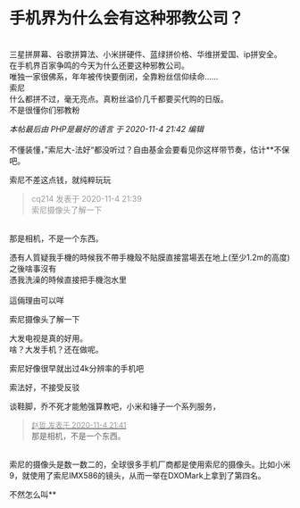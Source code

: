# 手机界为什么会有这种邪教公司？


<br />
三星拼屏幕、谷歌拼算法、小米拼硬件、蓝绿拼价格、华维拼爱国、ip拼安全。<br />
在手机界百家争鸣的今天为什么还要这种邪教公司。<br />
唯独一家很佛系，年年被传快要倒闭，全靠粉丝信仰续命……<br />
索尼<br />
什么都拼不过，毫无亮点。真粉丝溢价几千都要买代购的日版。<br />
不是很懂你们邪教粉

<i class="pstatus"> 本帖最后由 PHP是最好的语言 于 2020-11-4 21:42 编辑 </i><br />
<br />
不懂装懂，”索尼大-法好“都没听过？自由基金会要看见你这样带节奏，估计**不保吧。

索尼不差这点钱，就纯粹玩玩

<div class="quote"><blockquote><font color="#999999">cq214 发表于 2020-11-4 21:39</font><br />
<font color="#999999">索尼摄像头了解一下</font></blockquote></div><br />
那是相机，不是一个东西。

憑有人質疑我手機的時候我不帶手機殼不貼膜直接當場丟在地上(至少1.2m的高度)之後啥事沒有<br />
憑我洗澡的時候直接把手機泡水里<br />
<br />
這倆理由可以咩

索尼摄像头了解一下<img id="aimg_XpTyB" onclick="zoom(this, this.src, 0, 0, 0)" class="zoom" src="https://cdn.jsdelivr.net/gh/hishis/forum-master/public/images/patch.gif" onmouseover="img_onmouseoverfunc(this)" onload="thumbImg(this)" border="0" alt="" />

大发电视是真的好用。<br />
啥？大发手机？还在做呢。<img id="aimg_TrBBi" onclick="zoom(this, this.src, 0, 0, 0)" class="zoom" src="https://cdn.jsdelivr.net/gh/hishis/forum-master/public/images/patch.gif" onmouseover="img_onmouseoverfunc(this)" onload="thumbImg(this)" border="0" alt="" />

索尼好像很早就出过4k分辨率的手机吧

索法好，不接受反驳<img id="aimg_lCgG1" onclick="zoom(this, this.src, 0, 0, 0)" class="zoom" src="https://cdn.jsdelivr.net/gh/hishis/forum-master/public/images/patch.gif" onmouseover="img_onmouseoverfunc(this)" onload="thumbImg(this)" border="0" alt="" />

谈鞋脚，乔不死才能勉强算教吧，小米和锤子一个系列服务，

<div class="quote"><blockquote><font size="2"><a href="https://www.hostloc.com/forum.php?mod=redirect&amp;goto=findpost&amp;pid=9403731&amp;ptid=762515" target="_blank"><font color="#999999">赵哲­ 发表于 2020-11-4 21:41</font></a></font><br />
那是相机，不是一个东西。</blockquote></div><br />
索尼的摄像头是数一数二的，全球很多手机厂商都是使用索尼的摄像头。比如小米9，就使用了索尼IMX586的镜头，从而一举在DXOMark上拿到了第四名。<img id="aimg_K7xcy" onclick="zoom(this, this.src, 0, 0, 0)" class="zoom" src="https://cdn.jsdelivr.net/gh/hishis/forum-master/public/images/patch.gif" onmouseover="img_onmouseoverfunc(this)" onload="thumbImg(this)" border="0" alt="" />

不然怎么叫**
